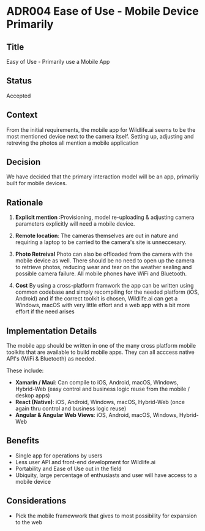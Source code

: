# ADR004 Ease of Use - Mobile Device Primarily

## Title
Easy of Use - Primarily use a Mobile App

## Status
Accepted

## Context
From the initial requirements, the mobile app for Wildlife.ai seems to be the most mentioned device next to the camera itself. Setting up, adjusting and retreving the photos all mention a mobile application

## Decision
We have decided that the primary interaction model will be an app, primarily built for mobile devices.

## Rationale
1. **Explicit mention** :Provisioning, model re-uploading & adjusting camera parameters explicitly will need a mobile device. 

2. **Remote location**: The cameras themselves are out in nature and requiring a laptop to be carried to the camera's site is unneccesary.

3. **Photo Retreival** Photo can also be offloaded from the camera with the mobile device as well. There should be no need to open up the camera to retrieve photos, reducing wear and tear on the weather sealing and possible camera failure. All mobile phones have WiFi and Bluetooth.

4. **Cost** By using a cross-platform framwork the app can be written using common codebase and simply recompiling for the needed platform (iOS, Android) and if the correct toolkit is chosen, Wildlife.ai can get a Windows, macOS with very little effort and a web app with a bit more effort if the need arises

## Implementation Details
The mobile app should be written in one of the many cross platform mobile toolkits that are available to build mobile apps. They can all acccess native API's (WiFi & Bluetooth) as needed.

These include:
- **Xamarin / Maui**: Can compile to iOS, Android, macOS, Windows, Hybrid-Web (easy control and business logic reuse from the mobile / deskop apps)
- **React (Native)**: iOS, Android, Windows, macOS, Hybrid-Web (once again thru control and business logic reuse)
- **Angular & Angular Web Views**: iOS, Android, macOS, Windows, Hybrid-Web


## Benefits
- Single app for operations by users
- Less user API and front-end development for Wildlife.ai
- Portability and Ease of Use out in the field
- Ubiquity, large percentage of enthusiasts and user will have access to a mobile device

## Considerations
- Pick the mobile framewwork that gives to most possibility for expansion to the web